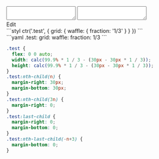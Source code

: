 <div data-size="425" class="code-cont" data-example="fraction">
    <div class="code">
        <div class="code-wrap">
            <textarea id="stylus"></textarea>
            <textarea id="css"></textarea>
            <div class="edit-code">
                <span>Edit</span>
            </div>
        </div>
    </div>
</div>

<div data-size="425" data-examples="stylus"></div>
```styl
ctr('.test', {
  grid: {
    waffle: {
      fraction: '1/3'
    }
  }
})
```

<div data-size="425" data-examples="yaml"></div>
```yaml
.test:
  grid:
    waffle:
      fraction: 1/3
```

```css
.test {
  flex: 0 0 auto;
  width: calc(99.9% * 1 / 3 - (30px - 30px * 1 / 3));
  height: calc(99.9% * 1 / 3 - (30px - 30px * 1 / 3));
}
.test:nth-child(n) {
  margin-right: 30px;
  margin-bottom: 30px;
}
.test:nth-child(3n) {
  margin-right: 0;
}
.test:last-child {
  margin-right: 0;
  margin-bottom: 0;
}
.test:nth-last-child(-n+3) {
  margin-bottom: 0;
}
```
<div class="cf"></div>
